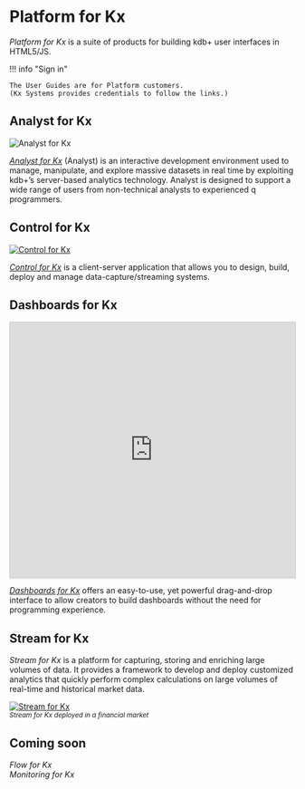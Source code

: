 # Platform for Kx




_Platform for Kx_ is a suite of products for building kdb+ user interfaces in HTML5/JS.

!!! info "Sign in"

    The User Guides are for Platform customers. 
    (Kx Systems provides credentials to follow the links.) 


## Analyst for Kx

![Analyst for Kx](/img/analyst.png)

[_Analyst for Kx_](http://code.kx.com/platform/analyst)
(Analyst) is an interactive development environment used to manage, manipulate, and explore massive datasets in real time by exploiting kdb+’s server-based analytics technology. Analyst is designed to support a wide range of users from non-technical analysts to experienced q programmers.


## Control for Kx

[![Control for Kx](/img/controlkx.png)](/img/controlkx.png "Click to expand")

[_Control for Kx_](https://code.kx.com/platform/control/) is a client-server application that allows you to design, build, deploy and manage data-capture/streaming systems.


## Dashboards for Kx

<iframe src="https://player.vimeo.com/video/135580263" style="border: 1px solid #ccc; box-shadow: 0 2px 2px rgba(0,0,0,.14); height: 450px; width: 100%;"webkitallowfullscreen mozallowfullscreen allowfullscreen></iframe>

[_Dashboards for Kx_](http://code.kx.com/platform/dashboards)
offers an easy-to-use, yet powerful drag-and-drop interface to allow creators to build dashboards without the need for programming experience. 


## Stream for Kx

_Stream for Kx_ is a platform for capturing, storing and enriching large volumes of data. It provides a framework to develop and deploy customized analytics that quickly perform complex calculations on large volumes of real-time and historical market data.

[![Stream for Kx](/img/stream.png)](/img/stream.png "Click to expand")  
<small>_Stream for Kx deployed in a financial market_</small>


## Coming soon

_Flow for Kx_  
_Monitoring for Kx_  






